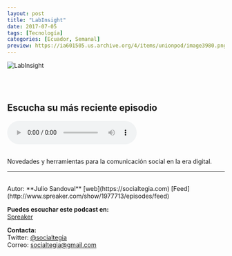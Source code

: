 ```yaml
---
layout: post
title: "LabInsight"
date: 2017-07-05
tags: [Tecnología]
categories: [Ecuador, Semanal]
preview: https://ia601505.us.archive.org/4/items/unionpod/image3980.png
---
```


![LabInsight](https://ia601505.us.archive.org/4/items/unionpod/Labinsight500.jpg)

<br/>
<br/>

## Escucha su más reciente episodio

<!--reproductor-feed=http://www.spreaker.com/show/1977713/episodes/feed-->
<!--reproductor-start-->
<audio id="audio" preload="auto" controls="" src="http://api.spreaker.com/download/episode/14335181/podcast_1521513733.mp3"></audio>
<!--reproductor-end-->

<br/>  
Novedades y herramientas para la comunicación social en la era digital.

_ _ _
<br>
Autor: **Julio Sandoval**  
[web](https://socialtegia.com)  
[Feed](http://www.spreaker.com/show/1977713/episodes/feed)  


**Puedes escuchar este podcast en:**  
[Spreaker](https://www.spreaker.com/show/labinsight_1)  



**Contacta:**  
Twitter: [@socialtegia](https://twitter.com/socialtegia)  
Correo: [socialtegia@gmail.com](mailto:socialtegia@gmail.com)  
